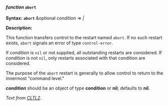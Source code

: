 #### <em>function</em> <strong>`abort`</strong>

**Syntax:** <strong>`abort`</strong> &optional <em>condition</em> => <em>|</em>

**Description:**

This function transfers control to the restart named `abort`. If no such restart exists, `abort` signals an error of type `control-error`.

If *condition* is `nil` or not supplied, all outstanding restarts are considered. If *condition* is not `nil`, only restarts associated with that condition are considered.

The purpose of the `abort` restart is generally to allow control to return to the innermost "command level."

<strong><em>condition</em></strong> should be an object of type **condition** or **nil**; defaults to **nil**.

*Text from [CLTL2](http://www.cs.cmu.edu/Groups/AI/html/cltl/clm/node344.html)*.
